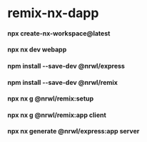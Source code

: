 # remix-nx-dapp
#### npx create-nx-workspace@latest
#### npx nx dev webapp
#### npm install --save-dev @nrwl/express
#### npm install --save-dev @nrwl/remix
#### npx nx g @nrwl/remix:setup
#### npx nx g @nrwl/remix:app client
#### npx nx generate @nrwl/express:app server
